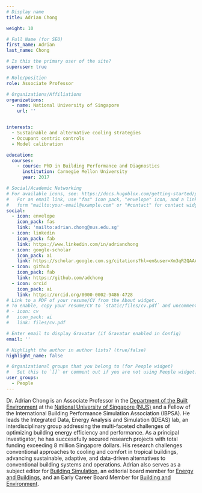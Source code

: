 ```yaml
---
# Display name
title: Adrian Chong

weight: 10

# Full Name (for SEO)
first_name: Adrian
last_name: Chong

# Is this the primary user of the site?
superuser: true

# Role/position
role: Associate Professor

# Organizations/Affiliations
organizations:
  - name: National University of Singapore
    url: ''


interests:
  - Sustainable and alternative cooling strategies 
  - Occupant centric controls
  - Model calibration

education:
  courses:
    - course: PhD in Building Performance and Diagnostics
      institution: Carnegie Mellon University
      year: 2017

# Social/Academic Networking
# For available icons, see: https://docs.hugoblox.com/getting-started/page-builder/#icons
#   For an email link, use "fas" icon pack, "envelope" icon, and a link in the
#   form "mailto:your-email@example.com" or "#contact" for contact widget.
social:
  - icon: envelope
    icon_pack: fas
    link: 'mailto:adrian.chong@nus.edu.sg'
  - icon: linkedin
    icon_pack: fab
    link: https://www.linkedin.com/in/adrianchong
  - icon: google-scholar
    icon_pack: ai
    link: https://scholar.google.com.sg/citations?hl=en&user=Xm3qR2QAAAAJ
  - icon: github
    icon_pack: fab
    link: https://github.com/adchong
  - icon: orcid
    icon_pack: ai
    link: https://orcid.org/0000-0002-9486-4728
# Link to a PDF of your resume/CV from the About widget.
# To enable, copy your resume/CV to `static/files/cv.pdf` and uncomment the lines below.
# - icon: cv
#   icon_pack: ai
#   link: files/cv.pdf

# Enter email to display Gravatar (if Gravatar enabled in Config)
email: ''

# Highlight the author in author lists? (true/false)
highlight_name: false

# Organizational groups that you belong to (for People widget)
#   Set this to `[]` or comment out if you are not using People widget.
user_groups:
  - People
---
```


Dr. Adrian Chong is an Associate Professor in the [Department of the Built Environment](https://cde.nus.edu.sg/dbe/) at the [National University of Singapore (NUS)](http://www.nus.edu.sg) and a Fellow of the International Building Performance Simulation Association (IBPSA). He leads the Integrated Data, Energy Analysis and Simulation (IDEAS) lab, an interdisciplinary group addressing the multi-faceted challenges of optimizing building energy efficiency and performance. As a principal investigator, he has successfully secured research projects with total funding exceeding 8 million Singapore dollars. His research challenges conventional approaches to cooling and comfort in tropical buildings, advancing sustainable, adaptive, and data-driven alternatives to conventional building systems and operations. Adrian also serves as a subject editor for [Building Simulation](https://www.springer.com/journal/12273), an editorial board member for [Energy and Buildings](https://www.sciencedirect.com/journal/energy-and-buildings), and an Early Career Board Member for [Building and Environment](https://www.sciencedirect.com/journal/building-and-environment).

